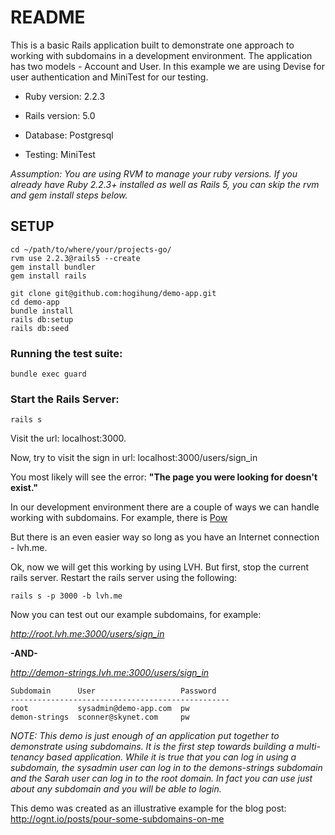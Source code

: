 # README

This is a basic Rails application built to demonstrate one approach to working with subdomains in a development environment.  The application has two models - Account and User.  In this example we are using Devise for user authentication and MiniTest for our testing.


* Ruby version:   2.2.3

* Rails version:  5.0

* Database:       Postgresql

* Testing:        MiniTest


*Assumption: You are using RVM to manage your ruby versions.  If you already have Ruby 2.2.3+ installed as well as Rails 5, you can skip the rvm and gem install steps below.*


## SETUP

```
cd ~/path/to/where/your/projects-go/
rvm use 2.2.3@rails5 --create
gem install bundler
gem install rails

git clone git@github.com:hogihung/demo-app.git
cd demo-app
bundle install
rails db:setup
rails db:seed
```

### Running the test suite:

```
bundle exec guard
```


### Start the Rails Server:

```
rails s
```

Visit the url:  localhost:3000.

Now, try to visit the sign in url:  localhost:3000/users/sign_in

You most likely will see the error:  **"The page you were looking for doesn't exist."**

In our development environment there are a couple of ways we can handle working with subdomains.  For example, there is [Pow](http://pow.cx/)

But there is an even easier way so long as you have an Internet connection - lvh.me.

Ok, now we will get this working by using LVH.  But first, stop the current rails server.  Restart the rails server using the following:

```
rails s -p 3000 -b lvh.me
```

Now you can test out our example subdomains, for example:

*http://root.lvh.me:3000/users/sign_in*

  **-AND-**

*http://demon-strings.lvh.me:3000/users/sign_in*

```
Subdomain      User                   Password
-------------------------------------------------
root           sysadmin@demo-app.com  pw
demon-strings  sconner@skynet.com     pw
```

*NOTE: This demo is just enough of an application put together to demonstrate using subdomains. It is the first step towards building a multi-tenancy based application.  While it is true that you can log in using a subdomain, the sysadmin user can log in to the demons-strings subdomain and the Sarah user can log in to the root domain.  In fact you can use just about any subdomain and you will be able to login.*


This demo was created as an illustrative example for the blog post:  http://ognt.io/posts/pour-some-subdomains-on-me
